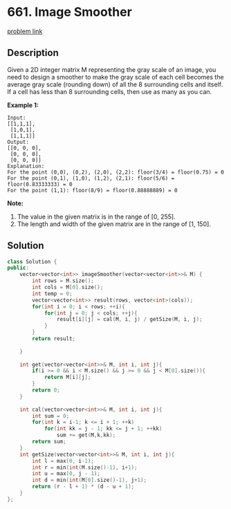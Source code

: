 # 661. Image Smoother

[problem link](https://leetcode.com/problems/1-bit-and-2-bit-characters/)

## Description

Given a 2D integer matrix M representing the gray scale of an image, you need to design a smoother to make the gray scale of each cell becomes the average gray scale (rounding down) of all the 8 surrounding cells and itself. If a cell has less than 8 surrounding cells, then use as many as you can.

**Example 1:**

```
Input:
[[1,1,1],
 [1,0,1],
 [1,1,1]]
Output:
[[0, 0, 0],
 [0, 0, 0],
 [0, 0, 0]]
Explanation:
For the point (0,0), (0,2), (2,0), (2,2): floor(3/4) = floor(0.75) = 0
For the point (0,1), (1,0), (1,2), (2,1): floor(5/6) = floor(0.83333333) = 0
For the point (1,1): floor(8/9) = floor(0.88888889) = 0
```

**Note:**

1. The value in the given matrix is in the range of [0, 255].
2. The length and width of the given matrix are in the range of [1, 150].

## Solution

```cpp
class Solution {
public:
    vector<vector<int>> imageSmoother(vector<vector<int>>& M) {
        int rows = M.size();
        int cols = M[0].size();
        int temp = 0;
        vector<vector<int>> result(rows, vector<int>(cols));
        for(int i = 0; i < rows; ++i){
            for(int j = 0; j < cols; ++j){
                result[i][j] = cal(M, i, j) / getSize(M, i, j);
            }
        }
        return result;
        
    }
    
    int get(vector<vector<int>>& M, int i, int j){
        if(i >= 0 && i < M.size() && j >= 0 && j < M[0].size()){
            return M[i][j];
        }
        return 0;
    }
    
    int cal(vector<vector<int>>& M, int i, int j){
        int sum = 0;
        for(int k = i-1; k <= i + 1; ++k)
            for(int kk = j - 1; kk <= j + 1; ++kk)
                sum += get(M,k,kk);
        return sum;
    }
    int getSize(vector<vector<int>>& M, int i, int j){
        int l = max(0, i-1);
        int r = min(int(M.size()-1), i+1);
        int u = max(0, j - 1);
        int d = min(int(M[0].size()-1), j+1);
        return (r - l + 1) * (d - u + 1);
    }
};
```